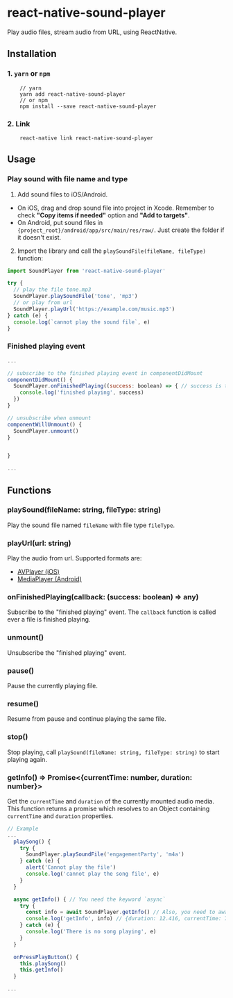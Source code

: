 # react-native-sound-player

Play audio files, stream audio from URL, using ReactNative.

## Installation

### 1. `yarn` or `npm`
```
    // yarn
    yarn add react-native-sound-player
    // or npm
    npm install --save react-native-sound-player
```
### 2. Link

```
    react-native link react-native-sound-player
```


## Usage


### Play sound with file name and type

1. Add sound files to iOS/Android.

  - On iOS, drag and drop sound file into project in Xcode. Remember to check **"Copy items if needed"** option and **"Add to targets"**.
  - On Android, put sound files in `{project_root}/android/app/src/main/res/raw/`. Just create the folder if it doesn't exist.


2. Import the library and call the `playSoundFile(fileName, fileType)` function:

```javascript
import SoundPlayer from 'react-native-sound-player'

try {
  // play the file tone.mp3
  SoundPlayer.playSoundFile('tone', 'mp3')
  // or play from url
  SoundPlayer.playUrl('https://example.com/music.mp3')
} catch (e) {
  console.log(`cannot play the sound file`, e)
}
```


### Finished playing event

```javascript
...

// subscribe to the finished playing event in componentDidMount
componentDidMount() {
  SoundPlayer.onFinishedPlaying((success: boolean) => { // success is true when the sound is played
    console.log('finished playing', success)
  })
}

// unsubscribe when unmount
componentWillUnmount() {
  SoundPlayer.unmount()
}


}

...
```


## Functions

### playSound(fileName: string, fileType: string)
Play the sound file named `fileName` with file type `fileType`.

### playUrl(url: string)
Play the audio from url. Supported formats are:
  - [AVPlayer (iOS)](https://stackoverflow.com/questions/21879981/avfoundation-avplayer-supported-formats-no-vob-or-mpg-containers)
  - [MediaPlayer (Android)](https://developer.android.com/guide/topics/media/media-formats)

### onFinishedPlaying(callback: (success: boolean) => any)
Subscribe to the "finished playing" event. The `callback` function is called ever a file is finished playing.

### unmount()
Unsubscribe the "finished playing" event.

### pause()

Pause the currently playing file.

### resume()

Resume from pause and continue playing the same file.

### stop()

Stop playing, call `playSound(fileName: string, fileType: string)` to start playing again.

### getInfo() => Promise<{currentTime: number, duration: number}>

Get the `currentTime` and `duration` of the currently mounted audio media. This function returns a promise which resolves to an Object containing `currentTime` and `duration` properties.
```javascript
// Example
...
  playSong() {
    try {
      SoundPlayer.playSoundFile('engagementParty', 'm4a')
    } catch (e) {
      alert('Cannot play the file')
      console.log('cannot play the song file', e)
    }
  }

  async getInfo() { // You need the keyword `async`
    try {
      const info = await SoundPlayer.getInfo() // Also, you need to await this because it is async
      console.log('getInfo', info) // {duration: 12.416, currentTime: 7.691}
    } catch (e) {
      console.log('There is no song playing', e)
    }
  }

  onPressPlayButton() {
    this.playSong()
    this.getInfo()
  }

...
```

